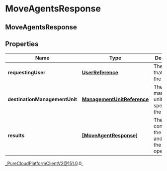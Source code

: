 # MoveAgentsResponse

## MoveAgentsResponse

## Properties

|Name | Type | Description | Notes|
|------------ | ------------- | ------------- | -------------|
| **requestingUser** | [**UserReference**](UserReference) | The user that made the request | [optional] |
| **destinationManagementUnit** | [**ManagementUnitReference**](ManagementUnitReference) | The management unit specified on the request | [optional] |
| **results** | [**[MoveAgentResponse]**](MoveAgentResponse) | The list containing the agent and result of the move operation | [optional] |



_PureCloudPlatformClientV2@151.0.0_
